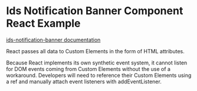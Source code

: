 # Ids Notification Banner Component React Example

[ids-notification-banner documentation](https://github.com/infor-design/enterprise-wc/blob/main/src/components/ids-notification-banner/README.MD)

React passes all data to Custom Elements in the form of HTML attributes.

Because React implements its own synthetic event system, it cannot listen for DOM events coming from Custom Elements without the use of a workaround. Developers will need to reference their Custom Elements using a ref and manually attach event listeners with addEventListener.
